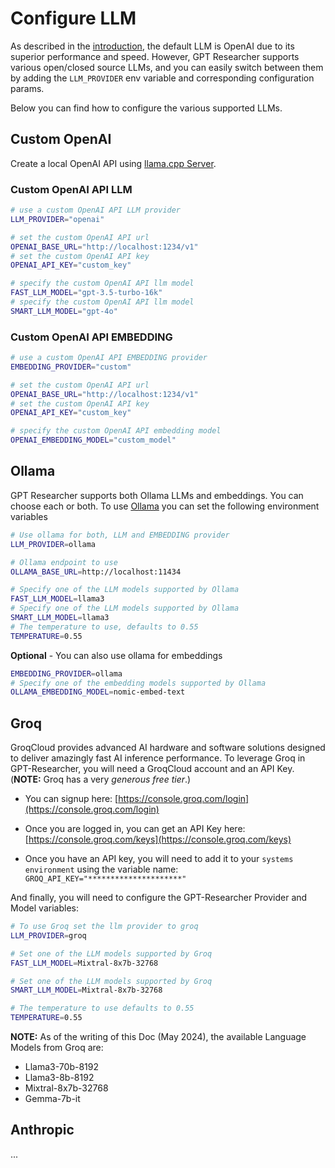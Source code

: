 # Configure LLM
As described in the [introduction](/docs/gpt-researcher/config), the default LLM is OpenAI due to its superior performance and speed. 
However, GPT Researcher supports various open/closed source LLMs, and you can easily switch between them by adding the `LLM_PROVIDER` env variable and corresponding configuration params.

Below you can find how to configure the various supported LLMs.

## Custom OpenAI
Create a local OpenAI API using [llama.cpp Server](https://github.com/ggerganov/llama.cpp/blob/master/examples/server/README.md#quick-start).

### Custom OpenAI API LLM
```bash
# use a custom OpenAI API LLM provider
LLM_PROVIDER="openai"

# set the custom OpenAI API url
OPENAI_BASE_URL="http://localhost:1234/v1"
# set the custom OpenAI API key
OPENAI_API_KEY="custom_key"

# specify the custom OpenAI API llm model  
FAST_LLM_MODEL="gpt-3.5-turbo-16k"
# specify the custom OpenAI API llm model  
SMART_LLM_MODEL="gpt-4o"

```
### Custom OpenAI API EMBEDDING
```bash
# use a custom OpenAI API EMBEDDING provider
EMBEDDING_PROVIDER="custom"

# set the custom OpenAI API url
OPENAI_BASE_URL="http://localhost:1234/v1"
# set the custom OpenAI API key
OPENAI_API_KEY="custom_key"

# specify the custom OpenAI API embedding model   
OPENAI_EMBEDDING_MODEL="custom_model"
```


## Ollama

GPT Researcher supports both Ollama LLMs and embeddings. You can choose each or both.
To use [Ollama](http://www.ollama.com) you can set the following environment variables

```bash
# Use ollama for both, LLM and EMBEDDING provider
LLM_PROVIDER=ollama

# Ollama endpoint to use
OLLAMA_BASE_URL=http://localhost:11434

# Specify one of the LLM models supported by Ollama
FAST_LLM_MODEL=llama3
# Specify one of the LLM models supported by Ollama 
SMART_LLM_MODEL=llama3 
# The temperature to use, defaults to 0.55
TEMPERATURE=0.55
```

**Optional** - You can also use ollama for embeddings
```bash
EMBEDDING_PROVIDER=ollama
# Specify one of the embedding models supported by Ollama 
OLLAMA_EMBEDDING_MODEL=nomic-embed-text
```

## Groq

GroqCloud provides advanced AI hardware and software solutions designed to deliver amazingly fast AI inference performance.
To leverage Groq in GPT-Researcher, you will need a GroqCloud account and an API Key. (__NOTE:__ Groq has a very _generous free tier_.)

- You can signup here: [https://console.groq.com/login](https://console.groq.com/login)
- Once you are logged in, you can get an API Key here: [https://console.groq.com/keys](https://console.groq.com/keys)

- Once you have an API key, you will need to add it to your `systems environment` using the variable name:
`GROQ_API_KEY="*********************"`


And finally, you will need to configure the GPT-Researcher Provider and Model variables:

```bash
# To use Groq set the llm provider to groq
LLM_PROVIDER=groq

# Set one of the LLM models supported by Groq
FAST_LLM_MODEL=Mixtral-8x7b-32768

# Set one of the LLM models supported by Groq
SMART_LLM_MODEL=Mixtral-8x7b-32768 

# The temperature to use defaults to 0.55
TEMPERATURE=0.55
```

__NOTE:__ As of the writing of this Doc (May 2024), the available Language Models from Groq are:

* Llama3-70b-8192
* Llama3-8b-8192
* Mixtral-8x7b-32768
* Gemma-7b-it

## Anthropic

...
